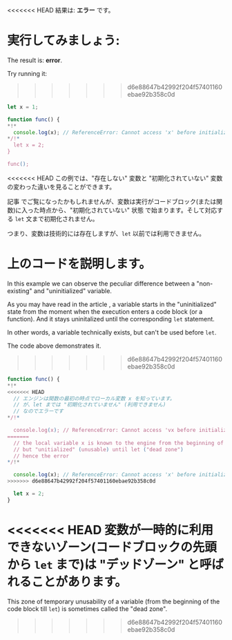 <<<<<<< HEAD
結果は: **エラー** です。

実行してみましょう:
=======
The result is: **error**.

Try running it:
>>>>>>> d6e88647b42992f204f57401160ebae92b358c0d

```js run
let x = 1;

function func() {
*!*
  console.log(x); // ReferenceError: Cannot access 'x' before initialization
*/!*
  let x = 2;
}

func();
```

<<<<<<< HEAD
この例では、"存在しない" 変数と "初期化されていない" 変数の変わった違いを見ることができます。

記事 [](info:closure) でご覧になったかもしれませんが、変数は実行がコードブロック(または関数)に入った時点から、"初期化されていない" 状態 で始まります。そして対応する `let` 文まで初期化されません。

つまり、変数は技術的には存在しますが、`let` 以前では利用できません。

上のコードを説明します。
=======
In this example we can observe the peculiar difference between a "non-existing" and "uninitialized" variable.

As you may have read in the article [](info:closure), a variable starts in the "uninitialized" state from the moment when the execution enters a code block (or a function). And it stays uninitalized until the corresponding `let` statement.

In other words, a variable technically exists, but can't be used before `let`.

The code above demonstrates it.
>>>>>>> d6e88647b42992f204f57401160ebae92b358c0d

```js
function func() {
*!*
<<<<<<< HEAD
  // エンジンは関数の最初の時点でローカル変数 x を知っています。
  // が、let までは "初期化されていません" (利用できません)
  // なのでエラーです
*/!*

  console.log(x); // ReferenceError: Cannot access 'vx before initialization
=======
  // the local variable x is known to the engine from the beginning of the function,
  // but "unitialized" (unusable) until let ("dead zone")
  // hence the error
*/!*

  console.log(x); // ReferenceError: Cannot access 'x' before initialization
>>>>>>> d6e88647b42992f204f57401160ebae92b358c0d

  let x = 2;
}
```

<<<<<<< HEAD
変数が一時的に利用できないゾーン(コードブロックの先頭から `let` まで)は "デッドゾーン" と呼ばれることがあります。
=======
This zone of temporary unusability of a variable (from the beginning of the code block till `let`) is sometimes called the "dead zone".
>>>>>>> d6e88647b42992f204f57401160ebae92b358c0d
